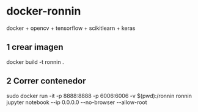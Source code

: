 # docker-ronnin
docker + opencv + tensorflow + scikitlearn + keras

## 1 crear imagen
docker build -t ronnin .


## 2 Correr contenedor

sudo docker run -it -p 8888:8888 -p 6006:6006 -v $(pwd):/ronnin ronnin jupyter notebook --ip 0.0.0.0 --no-browser --allow-root
